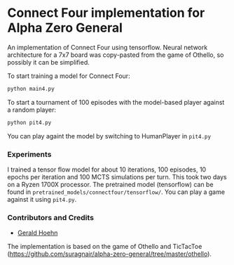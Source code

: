 # Connect Four implementation for Alpha Zero General

An implementation of Connect Four using tensorflow.  Neural network architecture for a 7x7 board was copy-pasted from the game of Othello, so possibly it can be simplified. 

To start training a model for Connect Four:
```bash
python main4.py
```
To start a tournament of 100 episodes with the model-based player against a random player:
```bash 
python pit4.py 
```
You can play againt the model by switching to HumanPlayer in ```pit4.py```

### Experiments
I trained a tensor flow model for about 10 iterations, 100 episodes, 10 epochs per iteration and 100 MCTS simulations per turn. This took two days on a Ryzen 1700X processor. 
The pretrained model (tensorflow) can be found in ```pretrained_models/connectfour/tensorflow/```. You can play a game against it using ```pit4.py```. 

### Contributors and Credits
* [Gerald Hoehn](https://github.com/Moonshine-in-Kansas)

The implementation is based on the game of Othello and TicTacToe (https://github.com/suragnair/alpha-zero-general/tree/master/othello).